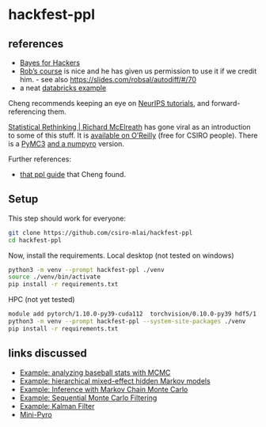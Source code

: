# hackfest-ppl

## references

* [Bayes for Hackers](https://github.com/CamDavidsonPilon/Probabilistic-Programming-and-Bayesian-Methods-for-Hackers)
* [Rob’s course](https://robsalomone.com/course-deep-probabilistic-models/) is nice and he has given us permission to use it if we credit him. - see also https://slides.com/robsal/autodiff/#/70
* a neat [databricks example](https://databricks.com/blog/2021/06/29/using-bayesian-hierarchical-models-to-infer-the-disease-parameters-of-covid-19.html)

Cheng recommends keeping an eye on [NeurIPS tutorials](https://blog.neurips.cc/2021/06/01/neurips-2021-tutorials/), and forward-referencing them.

[Statistical Rethinking | Richard McElreath](https://xcelab.net/rm/statistical-rethinking/) has gone viral as an introduction to some of this stuff.
It is [available on O’Reilly](https://learning.oreilly.com/library/view/statistical-rethinking-2nd/9780429639142/) (free for CSIRO people).
There is a 
[PyMC3](https://github.com/gbosquechacon/statrethink_course_in_pymc3)
[and a numpyro](https://github.com/asuagar/statrethink-course-in-numpyro/)
version.

Further references:

* [that ppl guide](https://arxiv.org/abs/1809.10756) that Cheng found.

## Setup

This step should work for everyone:

```bash
git clone https://github.com/csiro-mlai/hackfest-ppl
cd hackfest-ppl
```

Now, install the requirements.
Local desktop (not tested on windows)

```bash
python3 -m venv --prompt hackfest-ppl ./venv
source ./venv/bin/activate
pip install -r requirements.txt
```

HPC (not yet tested)

```bash
module add pytorch/1.10.0-py39-cuda112  torchvision/0.10.0-py39 hdf5/1.12.0-mpi
python3 -m venv --prompt hackfest-ppl --system-site-packages ./venv
pip install -r requirements.txt
```

## links discussed

* [Example: analyzing baseball stats with MCMC](http://pyro.ai/examples/baseball.html)
* [Example: hierarchical mixed-effect hidden Markov models](http://pyro.ai/examples/mixed_hmm.html)
* [Example: Inference with Markov Chain Monte Carlo](http://pyro.ai/examples/mcmc.html)
* [Example: Sequential Monte Carlo Filtering](http://pyro.ai/examples/smcfilter.html)
* [Example: Kalman Filter](http://pyro.ai/examples/ekf.html)
* [Mini-Pyro](http://pyro.ai/examples/minipyro.html)